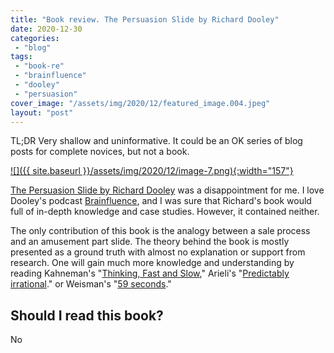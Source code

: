 ```yaml
---
title: "Book review. The Persuasion Slide by Richard Dooley"
date: 2020-12-30
categories: 
 - "blog"
tags: 
 - "book-re"
 - "brainfluence"
 - "dooley"
 - "persuasion"
cover_image: "/assets/img/2020/12/featured_image.004.jpeg"
layout: "post"
---
```


TL;DR Very shallow and uninformative. It could be an OK series of blog posts for complete novices, but not a book.

[![]({{ site.baseurl }}/assets/img/2020/12/image-7.png){:width="157"}](https://www.amazon.com/Persuasion-Slide-Customers-Unconscious-Psychology-ebook/dp/B01CPKYDKU)

[The Persuasion Slide by Richard Dooley](https://www.amazon.in/Persuasion-Slide-Customers-Unconscious-Psychology-ebook/dp/B01CPKYDKU) was a disappointment for me. I love Dooley's podcast [Brainfluence](https://www.rogerdooley.com/category/podcast/), and I was sure that Richard's book would full of in-depth knowledge and case studies. However, it contained neither. 

The only contribution of this book is the analogy between a sale process and an amusement part slide. The theory behind the book is mostly presented as a ground truth with almost no explanation or support from research. One will gain much more knowledge and understanding by reading Kahneman's "[Thinking, Fast and Slow](https://en.wikipedia.org/wiki/Thinking,_Fast_and_Slow)," Arieli's "[Predictably irrational](https://en.wikipedia.org/wiki/Predictably_Irrational)." or Weisman's "[59 seconds](https://www.amazon.com/59-Seconds-Change-Under-Minute/dp/0307474860)."

## Should I read this book?

No

